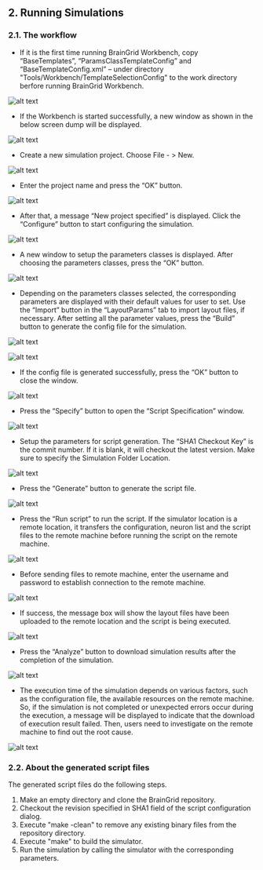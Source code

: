 ## 2. Running Simulations
### 2.1. The workflow
* If it is the first time running BrainGrid Workbench, copy “BaseTemplates”, “ParamsClassTemplateConfig” and “BaseTemplateConfig.xml” – under directory "Tools/Workbench/TemplateSelectionConfig" to the work directory berfore running BrainGrid Workbench.

![alt text](images/FilesToCopy.png "Copy files")
 
* If the Workbench is started successfully, a new window as shown in the below screen dump will be displayed.

![alt text](images/WorkbenchHome.png "Home")


* Create a new simulation project. Choose File - > New.

![alt text](images/WorkbenchNewProject.png "New Project")

* Enter the project name and press the “OK” button.

![alt text](images/WorkbenchNewProjectOK.png "Press OK")
 
* After that, a message “New project specified” is displayed. Click the “Configure” button to start configuring the simulation.

![alt text](images/WorkbenchConfigButton.png "Configure")
 
* A new window to setup the parameters classes is displayed. After choosing the parameters classes, press the “OK” button.

![alt text](images/WorkbenchParamClassesSelection.png "Select Classes")
 
* Depending on the parameters classes selected, the corresponding parameters are displayed with their default values for user to set. Use the “Import” button in the “LayoutParams” tab to import layout files, if necessary. After setting all the parameter values, press the “Build” button to generate the config file for the simulation.

![alt text](images/WorkbenchSetParams1.png "Set Parameters")

![alt text](images/WorkbenchSetParams2.png "Set Parameters")
 
* If the config file is generated successfully, press the “OK” button to close the window.

![alt text](images/WorkbenchSetParams3.png "Press OK")
 
* Press the “Specify” button to open the “Script Specification” window.

![alt text](images/WorkbenchSpecifyButton.png "Specify")
 
* Setup the parameters for script generation. The “SHA1 Checkout Key” is the commit number. If it is blank, it will checkout the latest version. Make sure to specify the Simulation Folder Location. 

![alt text](images/WorkbenchScriptSpecification.png "Script Specification")
 
* Press the “Generate” button to generate the script file.

![alt text](images/WorkbenchGenerateButton.png "Generate script")
 
* Press the “Run script” to run the script. If the simulator location is a remote location, it transfers the configuration, neuron list and the script files to the remote machine before running the script on the remote machine.

![alt text](images/WorkbenchRunScriptButton.png "Run script")
 
* Before sending files to remote machine, enter the username and password to establish connection to the remote machine.

![alt text](images/WorkbenchCredential.png "Credential")

* If success, the message box will show the layout files have been uploaded to the remote location and the script is being executed.

![alt text](images/WorkbenchScriptStarted.png "Script Started")
 
* Press the “Analyze” button to download simulation results after the completion of the simulation.

![alt text](images/WorkbenchAnalyzeButton.png "Analyze")
 
* The execution time of the simulation depends on various factors, such as the configuration file, the available resources on the remote machine. So, if the simulation is not completed or unexpected errors occur during the execution, a message will be displayed to indicate that the download of execution result failed. Then, users need to investigate on the remote machine to find out the root cause.
 
![alt text](images/WorkbenchResultDownloadFail.png "Fail")

### 2.2. About the generated script files
The generated script files do the following steps.
1. Make an empty directory and clone the BrainGrid repository.
2. Checkout the revision specified in SHA1 field of the script configuration dialog.
3. Execute "make -clean" to remove any existing binary files from the repository directory.
4. Execute "make" to build the simulator.
5. Run the simulation by calling the simulator with the corresponding parameters.
